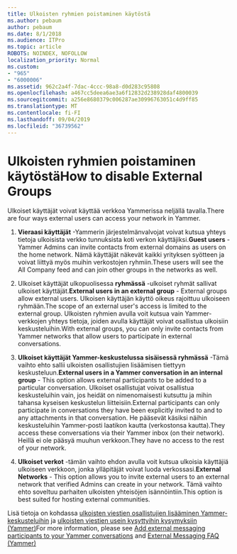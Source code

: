 ```yaml
---
title: Ulkoisten ryhmien poistaminen käytöstä
ms.author: pebaum
author: pebaum
ms.date: 8/1/2018
ms.audience: ITPro
ms.topic: article
ROBOTS: NOINDEX, NOFOLLOW
localization_priority: Normal
ms.custom:
- "965"
- "6000006"
ms.assetid: 962c2a4f-7dac-4ccc-98a8-d0d283c95808
ms.openlocfilehash: a467cc5deea6ae3a6f12832d238928daf4800039
ms.sourcegitcommit: a256e8680379c006287ae30996763051c4d9ff85
ms.translationtype: MT
ms.contentlocale: fi-FI
ms.lasthandoff: 09/04/2019
ms.locfileid: "36739562"
---
```

# <a name="how-to-disable-external-groups"></a><span data-ttu-id="72b68-102">Ulkoisten ryhmien poistaminen käytöstä</span><span class="sxs-lookup"><span data-stu-id="72b68-102">How to disable External Groups</span></span>

<span data-ttu-id="72b68-103">Ulkoiset käyttäjät voivat käyttää verkkoa Yammerissa neljällä tavalla.</span><span class="sxs-lookup"><span data-stu-id="72b68-103">There are four ways external users can access your network in Yammer.</span></span>
  
1. <span data-ttu-id="72b68-104">**Vieraasi käyttäjät** -Yammerin järjestelmänvalvojat voivat kutsua yhteys tietoja ulkoisista verkko tunnuksista koti verkon käyttäjiksi.</span><span class="sxs-lookup"><span data-stu-id="72b68-104">**Guest users** - Yammer Admins can invite contacts from external domains as users on the home network.</span></span> <span data-ttu-id="72b68-105">Nämä käyttäjät näkevät kaikki yrityksen syötteen ja voivat liittyä myös muihin verkostojen ryhmiin.</span><span class="sxs-lookup"><span data-stu-id="72b68-105">These users will see the All Company feed and can join other groups in the networks as well.</span></span>

2. <span data-ttu-id="72b68-106">Ulkoiset käyttäjät ulkopuolisessa **ryhmässä** -ulkoiset ryhmät sallivat ulkoiset käyttäjät.</span><span class="sxs-lookup"><span data-stu-id="72b68-106">**External users in an external group** - External groups allow external users.</span></span> <span data-ttu-id="72b68-107">Ulkoisen käyttäjän käyttö oikeus rajoittuu ulkoiseen ryhmään.</span><span class="sxs-lookup"><span data-stu-id="72b68-107">The scope of an external user's access is limited to the external group.</span></span> <span data-ttu-id="72b68-108">Ulkoisten ryhmien avulla voit kutsua vain Yammer-verkkojen yhteys tietoja, joiden avulla käyttäjät voivat osallistua ulkoisiin keskusteluihin.</span><span class="sxs-lookup"><span data-stu-id="72b68-108">With external groups, you can only invite contacts from Yammer networks that allow users to participate in external conversations.</span></span>

3. <span data-ttu-id="72b68-109">**Ulkoiset käyttäjät Yammer-keskustelussa sisäisessä ryhmässä** -Tämä vaihto ehto sallii ulkoisten osallistujien lisäämisen tiettyyn keskusteluun.</span><span class="sxs-lookup"><span data-stu-id="72b68-109">**External users in a Yammer conversation in an internal group** - This option allows external participants to be added to a particular conversation.</span></span> <span data-ttu-id="72b68-110">Ulkoiset osallistujat voivat osallistua keskusteluihin vain, jos heidät on nimenomaisesti kutsuttu ja mihin tahansa kyseisen keskustelun liitteisiin.</span><span class="sxs-lookup"><span data-stu-id="72b68-110">External participants can only participate in conversations they have been explicitly invited to and to any attachments in that conversation.</span></span> <span data-ttu-id="72b68-111">He pääsevät käsiksi näihin keskusteluihin Yammer-posti laatikon kautta (verkostonsa kautta).</span><span class="sxs-lookup"><span data-stu-id="72b68-111">They access these conversations via their Yammer inbox (on their network).</span></span> <span data-ttu-id="72b68-112">Heillä ei ole pääsyä muuhun verkkoon.</span><span class="sxs-lookup"><span data-stu-id="72b68-112">They have no access to the rest of your network.</span></span>

4. <span data-ttu-id="72b68-113">**Ulkoiset verkot** -tämän vaihto ehdon avulla voit kutsua ulkoisia käyttäjiä ulkoiseen verkkoon, jonka ylläpitäjät voivat luoda verkossasi.</span><span class="sxs-lookup"><span data-stu-id="72b68-113">**External Networks** - This option allows you to invite external users to an external network that verified Admins can create in your network.</span></span> <span data-ttu-id="72b68-114">Tämä vaihto ehto soveltuu parhaiten ulkoisten yhteisöjen isännöintiin.</span><span class="sxs-lookup"><span data-stu-id="72b68-114">This option is best suited for hosting external communities.</span></span>

<span data-ttu-id="72b68-115">Lisä tietoja on kohdassa [ulkoisten viestien osallistujien lisääminen Yammer-keskusteluihin](https://docs.microsoft.com/yammer/work-with-external-users/add-external-participants) ja [ulkoisten viestien usein kysyttyihin kysymyksiin (Yammer)](https://docs.microsoft.com/yammer/work-with-external-users/external-messaging-faq)</span><span class="sxs-lookup"><span data-stu-id="72b68-115">For more information, please see [Add external messaging participants to your Yammer conversations](https://docs.microsoft.com/yammer/work-with-external-users/add-external-participants) and [External Messaging FAQ (Yammer)](https://docs.microsoft.com/yammer/work-with-external-users/external-messaging-faq)</span></span>
  